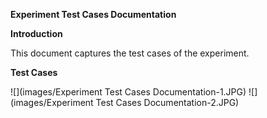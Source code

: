**Experiment Test Cases Documentation**

**Introduction**

This document captures the test cases of the experiment.

**Test Cases**

![](images/Experiment Test Cases Documentation-1.JPG)
![](images/Experiment Test Cases Documentation-2.JPG)
